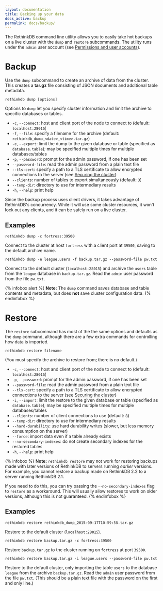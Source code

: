 ```yaml
---
layout: documentation
title: Backing up your data
docs_active: backup
permalink: docs/backup/
---
```


The RethinkDB command line utility allows you to easily take hot backups on a live cluster with the `dump` and `restore` subcommands. The utility runs under the `admin` user account (see [Permissions and user accounts][pua]).

[pua]: /docs/permissions-and-accounts

# Backup

Use the `dump` subcommand to create an archive of data from the cluster. This creates a **tar.gz** file consisting of JSON documents and additional table metadata.

    rethinkdb dump [options]

Options to `dump` let you specify cluster information and limit the archive to specific databases or tables.

* `-c`, `--connect`: host and client port of the node to connect to (default: `localhost:28015`)
* `-f`, `--file`: specify a filename for the archive (default: `rethinkdb_dump_<date>_<time>.tar.gz`)
* `-e`, `--export`: limit the dump to the given database or table (specified as `database.table`); may be specified multiple times for multiple databases/tables
* `-p`, `--password`: prompt for the admin password, if one has been set
* `--password-file`: read the admin password from a plain text file
* `--tls-cert`: specify a path to a TLS certificate to allow encrypted connections to the server (see [Securing the cluster][sec])
* `--clients`: number of tables to export simultaneously (default: `3`)
* `--temp-dir`: directory to use for intermediary results
* `-h`, `--help`: print help

[sec]: /docs/security/

Since the backup process uses client drivers, it takes advantage of RethinkDB's concurrency. While it will use some cluster resources, it won't lock out any clients, and it can be safely run on a live cluster.

## Examples

    rethinkdb dump -c fortress:39500

Connect to the cluster at host `fortress` with a client port at `39500`, saving to the default archive name.

    rethinkdb dump -e league.users -f backup.tar.gz --password-file pw.txt

Connect to the default cluster (`localhost:28015`) and archive the `users` table from the `league` database in `backup.tar.gz`. Read the `admin` user password from the file `pw.txt`.

{% infobox alert %}
**Note:** The `dump` command saves database and table contents and metadata, but does **not** save cluster configuration data.
{% endinfobox %}

# Restore #

The `restore` subcommand has most of the the same options and defaults as the `dump` command, although there are a few extra commands for controlling how data is imported.

    rethinkdb restore filename

(You must specify the archive to restore from; there is no default.)

* `-c`, `--connect`: host and client port of the node to connect to (default: `localhost:28015`)
* `-p`, `--password`: prompt for the admin password, if one has been set
* `--password-file`: read the admin password from a plain text file
* `--tls-cert`: specify a path to a TLS certificate to allow encrypted connections to the server (see [Securing the cluster][sec])
* `-i`, `--import`: limit the restore to the given database or table (specified as `database.table`); may be specified multiple times for multiple databases/tables
* `--clients`: number of client connections to use (default: `8`)
* `--temp-dir`: directory to use for intermediary results
* `--hard-durability`: use hard durability writes (slower, but less memory consumption on the server)
* `--force`: import data even if a table already exists
* `--no-secondary-indexes`: do not create secondary indexes for the restored tables
* `-h`, `--help`: print help

{% infobox %}
**Note:** `rethinkdb restore` may not work for restoring backups made with later versions of RethinkDB to servers running _earlier_ versions. For example, you cannot restore a backup made on RethinkDB 2.2 to a server running RethinkDB 2.1.

If you need to do this, you can try passing the `--no-secondary-indexes` flag to `restore` as a workaround. This will usually allow restores to work on older versions, although this is not guaranteed.
{% endinfobox %}

## Examples

    rethinkdb restore rethinkdb_dump_2015-09-17T10:59:58.tar.gz

Restore to the default cluster (`localhost:28015`).

    rethinkdb restore backup.tar.gz -c fortress:39500

Restore `backup.tar.gz` to the cluster running on `fortress` at port `39500`.

    rethinkdb restore backup.tar.gz -i league.users --password-file pw.txt

Restore to the default cluster, only importing the table `users` to the database `league` from the archive `backup.tar.gz`. Read the `admin` user password from the file `pw.txt`. (This should be a plain text file with the password on the first and only line.)
